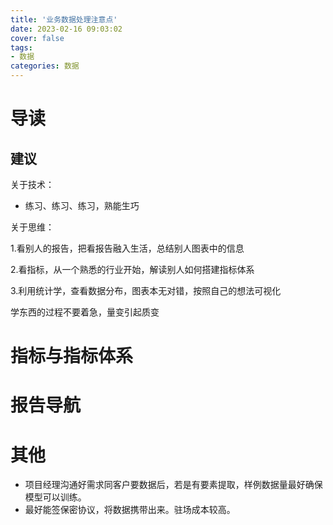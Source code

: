 ```yaml
---
title: '业务数据处理注意点'
date: 2023-02-16 09:03:02
cover: false
tags:
- 数据
categories: 数据 
---
```


# 导读

## 建议

关于技术：

- 练习、练习、练习，熟能生巧

关于思维：

1.看别人的报告，把看报告融入生活，总结别人图表中的信息

2.看指标，从一个熟悉的行业开始，解读别人如何搭建指标体系

3.利用统计学，查看数据分布，图表本无对错，按照自己的想法可视化

学东西的过程不要着急，量变引起质变



# 指标与指标体系





# 报告导航



# 其他

- 项目经理沟通好需求同客户要数据后，若是有要素提取，样例数据量最好确保模型可以训练。
- 最好能签保密协议，将数据携带出来。驻场成本较高。
